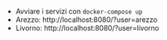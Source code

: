- Avviare i servizi con `docker-compose up`
- Arezzo: http://localhost:8080/?user=arezzo
- Livorno: http://localhost:8080/?user=livorno
